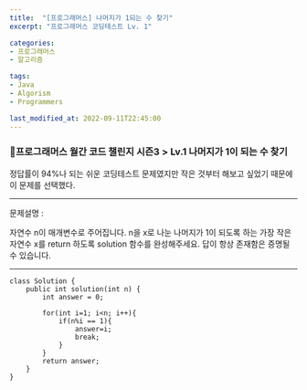 ```yaml
---
title:  "[프로그래머스] 나머지가 1되는 수 찾기"
excerpt: "프로그래머스 코딩테스트 Lv. 1"

categories:
- 프로그래머스
- 알고리즘

tags:
- Java
- Algorism
- Programmers

last_modified_at: 2022-09-11T22:45:00
---
```


### 🎫프로그래머스 월간 코드 챌린지 시즌3 > Lv.1  나머지가 1이 되는 수 찾기

정답률이 94%나 되는 쉬운 코딩테스트 문제였지만 작은 것부터 해보고 싶었기 때문에 이 문제를 선택했다.

---

문제설명 : 

자연수 n이 매개변수로 주어집니다. n을 x로 나눈 나머지가 1이 되도록 하는 가장 작은 자연수 x를 return 하도록 solution 함수를 완성해주세요. 답이 항상 존재함은 증명될 수 있습니다.

---



```
class Solution {
    public int solution(int n) {
        int answer = 0;
        
        for(int i=1; i<n; i++){
            if(n%i == 1){
                answer=i;
                break;
            }
        }
        return answer;
    }
}
```